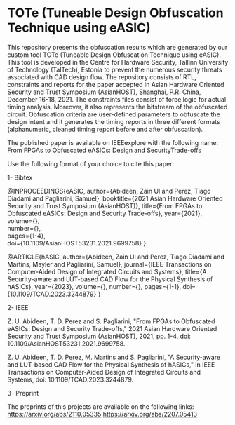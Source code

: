 # TOTe (Tuneable Design Obfuscation Technique using eASIC)
This repository presents the obfuscation results which are generated by our custom tool TOTe (Tuneable Design Obfuscation Technique using eASIC). This tool is developed in the Centre for Hardware Security, Tallinn University of Technology (TalTech), Estonia to prevent the numerous security threats associated with CAD design flow. The repository consists of RTL, constraints and reports for the paper accepted in Asian Hardware Oriented Security and Trust Symposium (AsianHOST), Shanghai, P.R. China, December 16-18, 2021. The constraints files consist of force logic for actual timing analysis. Moreover, it also represents the bitstream of the obfuscated circuit. Obfuscation criteria are user-defined parameters to obfuscate the design intent and it generates the timing reports in three different formats (alphanumeric, cleaned timing report before and after obfuscation).

The published paper is available on IEEEexplore with the following name:
From FPGAs to Obfuscated eASICs: Design and SecurityTrade-offs

Use the following format of your choice to cite this paper:

1- Bibtex

@INPROCEEDINGS{eASIC, 
author={Abideen, Zain Ul and Perez, Tiago Diadami and Pagliarini, Samuel},
booktitle={2021 Asian Hardware Oriented Security and Trust Symposium (AsianHOST)},
title={From FPGAs to Obfuscated eASICs: Design and Security Trade-offs},
year={2021},  
volume={},  
number={},  
pages={1-4},  
doi={10.1109/AsianHOST53231.2021.9699758}
}

@ARTICLE{hASIC,
author={Abideen, Zain Ul and Perez, Tiago Diadami and Martins, Mayler and Pagliarini, Samuel},
journal={IEEE Transactions on Computer-Aided Design of Integrated Circuits and Systems}, 
title={A Security-aware and LUT-based CAD Flow for the Physical Synthesis of hASICs}, 
year={2023},
volume={},
number={},
pages={1-1},
doi={10.1109/TCAD.2023.3244879}
}


2- IEEE

Z. U. Abideen, T. D. Perez and S. Pagliarini, "From FPGAs to Obfuscated eASICs: Design and Security Trade-offs," 2021 Asian Hardware Oriented Security and Trust Symposium (AsianHOST), 2021, pp. 1-4, doi: 10.1109/AsianHOST53231.2021.9699758.

Z. U. Abideen, T. D. Perez, M. Martins and S. Pagliarini, "A Security-aware and LUT-based CAD Flow for the Physical Synthesis of hASICs," in IEEE Transactions on Computer-Aided Design of Integrated Circuits and Systems, doi: 10.1109/TCAD.2023.3244879.

3- Preprint

The preprints of this projects are available on the following links:
https://arxiv.org/abs/2110.05335
https://arxiv.org/abs/2207.05413
